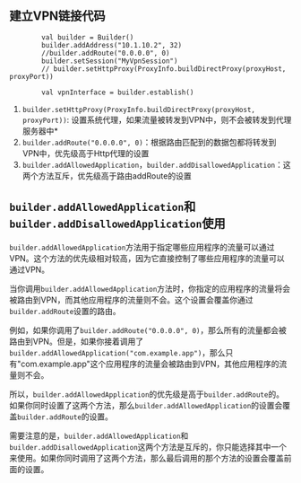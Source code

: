 ## 建立VPN链接代码
```
        val builder = Builder()
        builder.addAddress("10.1.10.2", 32)
        //builder.addRoute("0.0.0.0", 0)
        builder.setSession("MyVpnSession")
        // builder.setHttpProxy(ProxyInfo.buildDirectProxy(proxyHost, proxyPort))

        val vpnInterface = builder.establish()
```

1. `builder.setHttpProxy(ProxyInfo.buildDirectProxy(proxyHost, proxyPort))`: 设置系统代理，如果流量被转发到VPN中，则不会被转发到代理服务器中*
2.  `builder.addRoute("0.0.0.0", 0)`：根据路由匹配到的数据包都将转发到VPN中，优先级高于Http代理的设置
3.  `builder.addAllowedApplication`，`builder.addDisallowedApplication`：这两个方法互斥，优先级高于路由addRoute的设置

## `builder.addAllowedApplication`和`builder.addDisallowedApplication`使用
`builder.addAllowedApplication`方法用于指定哪些应用程序的流量可以通过VPN。这个方法的优先级相对较高，因为它直接控制了哪些应用程序的流量可以通过VPN。

当你调用`builder.addAllowedApplication`方法时，你指定的应用程序的流量将会被路由到VPN，而其他应用程序的流量则不会。这个设置会覆盖你通过`builder.addRoute`设置的路由。

例如，如果你调用了`builder.addRoute("0.0.0.0", 0)`，那么所有的流量都会被路由到VPN。但是，如果你接着调用了`builder.addAllowedApplication("com.example.app")`，那么只有"com.example.app"这个应用程序的流量会被路由到VPN，其他应用程序的流量则不会。

所以，`builder.addAllowedApplication`的优先级是高于`builder.addRoute`的。如果你同时设置了这两个方法，那么`builder.addAllowedApplication`的设置会覆盖`builder.addRoute`的设置。

需要注意的是，`builder.addAllowedApplication`和`builder.addDisallowedApplication`这两个方法是互斥的，你只能选择其中一个来使用。如果你同时调用了这两个方法，那么最后调用的那个方法的设置会覆盖前面的设置。